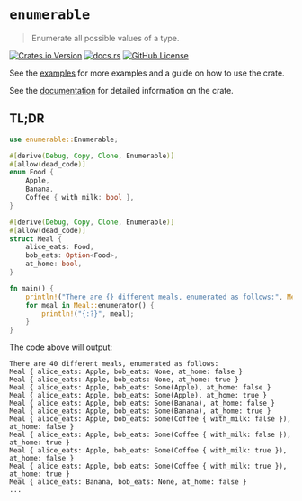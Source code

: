 # `enumerable`

> Enumerate all possible values of a type.

[![Crates.io Version](https://img.shields.io/crates/v/enumerable)](https://crates.io/crates/enumerable)
[![docs.rs](https://img.shields.io/docsrs/enumerable)](https://docs.rs/crate/enumerable/1.0.0)
[![GitHub License](https://img.shields.io/github/license/GeminiLab/enumerable)](https://github.com/GeminiLab/enumerable/blob/dev/LICENSE)

See the [examples](./examples) for more examples and a guide on how to use the crate.

See the [documentation](https://docs.rs/enumerable) for detailed information on the crate.

## TL;DR

```rust
use enumerable::Enumerable;

#[derive(Debug, Copy, Clone, Enumerable)]
#[allow(dead_code)]
enum Food {
    Apple,
    Banana,
    Coffee { with_milk: bool },
}

#[derive(Debug, Copy, Clone, Enumerable)]
#[allow(dead_code)]
struct Meal {
    alice_eats: Food,
    bob_eats: Option<Food>,
    at_home: bool,
}

fn main() {
    println!("There are {} different meals, enumerated as follows:", Meal::ENUMERABLE_SIZE);
    for meal in Meal::enumerator() {
        println!("{:?}", meal);
    }
}
```

The code above will output:

```text
There are 40 different meals, enumerated as follows:
Meal { alice_eats: Apple, bob_eats: None, at_home: false }
Meal { alice_eats: Apple, bob_eats: None, at_home: true }
Meal { alice_eats: Apple, bob_eats: Some(Apple), at_home: false }
Meal { alice_eats: Apple, bob_eats: Some(Apple), at_home: true }
Meal { alice_eats: Apple, bob_eats: Some(Banana), at_home: false }
Meal { alice_eats: Apple, bob_eats: Some(Banana), at_home: true }
Meal { alice_eats: Apple, bob_eats: Some(Coffee { with_milk: false }), at_home: false }
Meal { alice_eats: Apple, bob_eats: Some(Coffee { with_milk: false }), at_home: true }
Meal { alice_eats: Apple, bob_eats: Some(Coffee { with_milk: true }), at_home: false }
Meal { alice_eats: Apple, bob_eats: Some(Coffee { with_milk: true }), at_home: true }
Meal { alice_eats: Banana, bob_eats: None, at_home: false }
...
```

